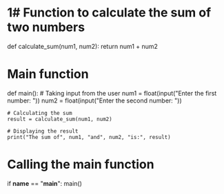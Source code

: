 # 1# Function to calculate the sum of two numbers
def calculate_sum(num1, num2):
    return num1 + num2

# Main function
def main():
    # Taking input from the user
    num1 = float(input("Enter the first number: "))
    num2 = float(input("Enter the second number: "))
    
    # Calculating the sum
    result = calculate_sum(num1, num2)
    
    # Displaying the result
    print("The sum of", num1, "and", num2, "is:", result)

# Calling the main function
if __name__ == "__main__":
    main()
